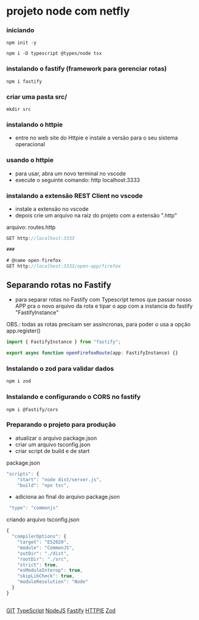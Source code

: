 # projeto node com netfly

### iniciando
```
npm init -y

npm i -D typescript @types/node tsx
```

### instalando o fastify (framework para gerenciar rotas)
```
npm i fastify
```

### criar uma pasta src/
```
mkdir src
```

### instalando o httpie
- entre no web site do Httpie e instale a versão para o seu sistema operacional

### usando o httpie
- para usar, abra um novo terminal no vscode
- execute o seguinte comando: http localhost:3333

### instalando a extensão REST Client no vscode
- instale a extensão no vscode
- depois crie um arquivo na raiz do projeto com a extensão ".http"

arquivo: routes.http
```js
GET http://localhost:3333

###

# @name open-firefox
GET http://localhost:3333/open-app/firefox
```

## Separando rotas no Fastify
- para separar rotas no Fastify com Typescript temos que passar nosso APP pra o novo arquivo da rota e tipar o app com a instancia do fastify "FastifyInstance"

OBS.: todas as rotas precisam ser assíncronas, para poder o usa a opção app.register()

```ts
import { FastifyInstance } from "fastify";

export async function openFirefoxRoute(app: FastifyInstance) {}
```

### Instalando o zod para validar dados
```js
npm i zod
```

### Instalando e configurando o CORS no fastify
```
npm i @fastify/cors
```

### Preparando o projeto para produção
- atualizar o arquivo package.json
- criar um arquivo  tsconfig.json
- criar script de build e de start

package.json
```js
"scripts": {
    "start": "node dist/server.js",
    "build": "npx tsc",

```
- adiciona ao final do arquivo package.json
```js
 "type": "commonjs"
```

criando arquivo tsconfig.json
```js
{
  "compilerOptions": {
    "target": "ES2020",
    "module": "CommonJS",
    "outDir": "./dist",
    "rootDir": "./src",
    "strict": true,
    "esModuleInterop": true,
    "skipLibCheck": true,
    "moduleResolution": "Node"
  }
}

```


##
[GIT](https://git-scm.com/)
[TypeScript](https://www.typescriptlang.org/)
[NodeJS](https://nodejs.org/)
[Fastify](https://www.fastify.io)
[HTTPIE](https://httpie.io/)
[Zod](https://zod.dev/)